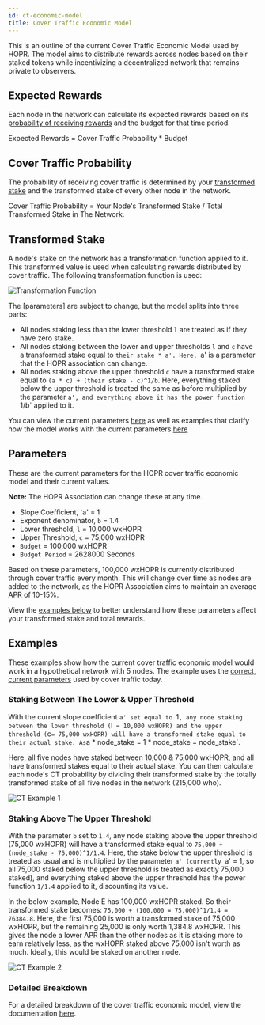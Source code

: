 ```yaml
---
id: ct-economic-model
title: Cover Traffic Economic Model
---
```


This is an outline of the current Cover Traffic Economic Model used by HOPR. The model aims to distribute rewards across nodes based on their staked tokens while incentivizing a decentralized network that remains private to observers. 

## Expected Rewards

Each node in the network can calculate its expected rewards based on its [probability of receiving rewards](./ct-economic-model.md#cover-traffic-probability) and the budget for that time period.

Expected Rewards = Cover Traffic Probability * Budget

## Cover Traffic Probability

The probability of receiving cover traffic is determined by your [transformed stake](./ct-economic-model.md#transformed-stake) and the transformed stake of every other node in the network. 

Cover Traffic Probability = Your Node's Transformed Stake / Total Transformed Stake in The Network.

## Transformed Stake

A node's stake on the network has a transformation function applied to it. This transformed value is used when calculating rewards distributed by cover traffic. The following transformation function is used:

![Transformation Function](/img/node/CT-probability.png)

The [parameters] are subject to change, but the model splits into three parts:

* All nodes staking less than the lower threshold `l` are treated as if they have zero stake.
* All nodes staking between the lower and upper thresholds `l` and `c` have a transformed stake equal to `their stake * a'. Here, `a' is a parameter that the HOPR association can change.
* All nodes staking above the upper threshold `c` have a transformed stake equal to `(a * c) + (their stake - c)^1/b`. Here, everything staked below the upper threshold is treated the same as before multiplied by the parameter `a', and everything above it has the power function `1/b` applied to it.

You can view the current parameters [here](./ct-economic-model.md#parameters) as well as examples that clarify how the model works with the current parameters [here](./ct-economic-model.md#examples)

## Parameters

These are the current parameters for the HOPR cover traffic economic model and their current values.

**Note:** The HOPR Association can change these at any time. 

* Slope Coefficient, `a' = 1
* Exponent denominator, `b` = 1.4
* Lower threshold, `l` = 10,000 wxHOPR
* Upper Threshold, `c` = 75,000 wxHOPR
* `Budget` = 100,000 wxHOPR
* `Budget Period` = 2628000 Seconds

Based on these parameters, 100,000 wxHOPR is currently distributed through cover traffic every month. This will change over time as nodes are added to the network, as the 
HOPR Association aims to maintain an average APR of 10-15%.

View the [examples below](./ct-economic-model.md#examples) to better understand how these parameters affect your transformed stake and total rewards.

## Examples

These examples show how the current cover traffic economic model would work in a hypothetical network with 5 nodes. The example uses the [correct, current parameters](./ct-economic-model.md) used by cover traffic today. 

### Staking Between The Lower & Upper Threshold

With the current slope coefficient `a' set equal to `1`, any node staking between the lower threshold (`l` = 10,000 wxHOPR) and the upper threshold (`c` = 75,000 wxHOPR) will have a transformed stake equal to their actual stake. As `a * node_stake = 1 * node_stake = node_stake`.

Here, all five nodes have staked between 10,000 & 75,000 wxHOPR, and all have transformed stakes equal to their actual stake. You can then calculate each node's CT probability by dividing their transformed stake by the totally transformed stake of all five nodes in the network (215,000 who).

![CT Example 1](/img/node/CT-example-1.png)

### Staking Above The Upper Threshold

With the parameter `b` set to `1.4`, any node staking above the upper threshold (75,000 wxHOPR) will have a transformed stake equal to `75,000 + (node_stake - 75,000)^1/1.4`. Here, the stake below the upper threshold is treated as usual and is multiplied by the parameter `a' (currently `a' = 1, so all 75,000 staked below the upper threshold is treated as exactly 75,000 staked), and everything staked above the upper threshold has the power function `1/1.4` applied to it, discounting its value. 

In the below example, Node E has 100,000 wxHOPR staked. So their transformed stake becomes: `75,000 + (100,000 = 75,000)^1/1.4 = 76384.8`. Here, the first 75,000 is worth a transformed stake of 75,000 wxHOPR, but the remaining 25,000 is only worth 1,384.8 wxHOPR. This gives the node a lower APR than the other nodes as it is staking more to earn relatively less, as the wxHOPR staked above 75,000 isn't worth as much. Ideally, this would be staked on another node. 

![CT Example 2](/img/node/CT-example-2.png)

### Detailed Breakdown

For a detailed breakdown of the cover traffic economic model, view the documentation [here](https://github.com/hoprnet/ct-research/wiki/Economic-model).